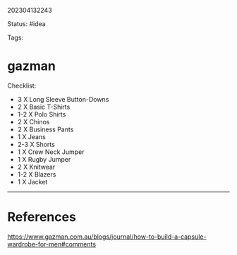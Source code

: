 202304132243

Status: #idea

Tags:

# gazman

Checklist:
-   3 X Long Sleeve Button-Downs
-   2 X Basic T-Shirts
-   1-2 X Polo Shirts
-   2 X Chinos
-   2 X Business Pants
-   1 X Jeans
-   2-3 X Shorts
-   1 X Crew Neck Jumper
-   1 X Rugby Jumper
-   2 X Knitwear
-   1-2 X Blazers
-   1 X Jacket


---
# References

https://www.gazman.com.au/blogs/journal/how-to-build-a-capsule-wardrobe-for-men#comments